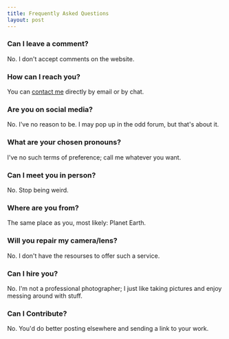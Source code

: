 ```yaml
---
title: Frequently Asked Questions
layout: post
---
```


### Can I leave a comment? ###

No. I don't accept comments on the website.

### How can I reach you?

You can [contact me](https://martbetz.github.io/contact.html) directly by email or by chat. 

### Are you on social media? ###

No. I've no reason to be. I may pop up in the odd forum, but that's about it.

### What are your chosen pronouns? ###

I've no such terms of preference; call me whatever you want. 

### Can I meet you in person? ###

No. Stop being weird.

### Where are you from? ###

The same place as you, most likely: Planet Earth.

### Will you repair my camera/lens? ###

No. I don't have the resourses to offer such a service.

### Can I hire you? ###

No. I'm not a professional photographer; I just like taking pictures and enjoy messing around with stuff.

### Can I Contribute? ###

No. You'd do better posting elsewhere and sending a link to your work.


